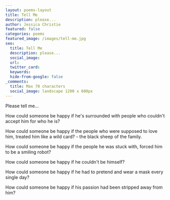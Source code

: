 ```yaml
---
layout: poems-layout
title: Tell Me
description: please...
author: Jessica Christie
featured: false
categories: poems
featured_image: /images/tell-me.jpg
seo:
  title: Tell Me
  description: please...
  social_image:
  url:
  twitter_card:
  keywords:
  hide-from-google: false
_comments:
  title: Max 70 characters
  social_image: landscape 1200 x 600px
---
```

Please tell me...

How could someone be happy if he's surrounded with people who couldn't accept him for who he is?

How could someone be happy if the people who were supposed to love him, treated him like a wild card? - the black sheep of the family.

How could someone be happy if the people he was stuck with, forced him to be a smiling robot?

How could someone be happy if he couldn't be himself?

How could someone be happy if he had to pretend and wear a mask every single day?

How could someone be happy if his passion had been stripped away from him?

&nbsp;
